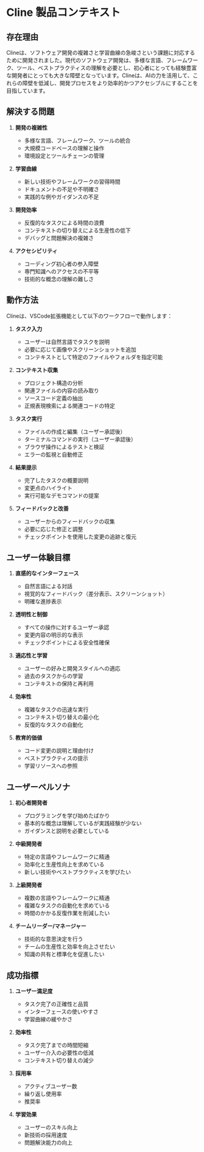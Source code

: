 # Cline 製品コンテキスト

## 存在理由

Clineは、ソフトウェア開発の複雑さと学習曲線の急峻さという課題に対応するために開発されました。現代のソフトウェア開発は、多様な言語、フレームワーク、ツール、ベストプラクティスの理解を必要とし、初心者にとっても経験豊富な開発者にとっても大きな障壁となっています。Clineは、AIの力を活用して、これらの障壁を低減し、開発プロセスをより効率的かつアクセシブルにすることを目指しています。

## 解決する問題

1. **開発の複雑性**
   - 多様な言語、フレームワーク、ツールの統合
   - 大規模コードベースの理解と操作
   - 環境設定とツールチェーンの管理

2. **学習曲線**
   - 新しい技術やフレームワークの習得時間
   - ドキュメントの不足や不明確さ
   - 実践的な例やガイダンスの不足

3. **開発効率**
   - 反復的なタスクによる時間の浪費
   - コンテキストの切り替えによる生産性の低下
   - デバッグと問題解決の複雑さ

4. **アクセシビリティ**
   - コーディング初心者の参入障壁
   - 専門知識へのアクセスの不平等
   - 技術的な概念の理解の難しさ

## 動作方法

Clineは、VSCode拡張機能として以下のワークフローで動作します：

1. **タスク入力**
   - ユーザーは自然言語でタスクを説明
   - 必要に応じて画像やスクリーンショットを追加
   - コンテキストとして特定のファイルやフォルダを指定可能

2. **コンテキスト収集**
   - プロジェクト構造の分析
   - 関連ファイルの内容の読み取り
   - ソースコード定義の抽出
   - 正規表現検索による関連コードの特定

3. **タスク実行**
   - ファイルの作成と編集（ユーザー承認後）
   - ターミナルコマンドの実行（ユーザー承認後）
   - ブラウザ操作によるテストと検証
   - エラーの監視と自動修正

4. **結果提示**
   - 完了したタスクの概要説明
   - 変更点のハイライト
   - 実行可能なデモコマンドの提案

5. **フィードバックと改善**
   - ユーザーからのフィードバックの収集
   - 必要に応じた修正と調整
   - チェックポイントを使用した変更の追跡と復元

## ユーザー体験目標

1. **直感的なインターフェース**
   - 自然言語による対話
   - 視覚的なフィードバック（差分表示、スクリーンショット）
   - 明確な進捗表示

2. **透明性と制御**
   - すべての操作に対するユーザー承認
   - 変更内容の明示的な表示
   - チェックポイントによる安全性確保

3. **適応性と学習**
   - ユーザーの好みと開発スタイルへの適応
   - 過去のタスクからの学習
   - コンテキストの保持と再利用

4. **効率性**
   - 複雑なタスクの迅速な実行
   - コンテキスト切り替えの最小化
   - 反復的なタスクの自動化

5. **教育的価値**
   - コード変更の説明と理由付け
   - ベストプラクティスの提示
   - 学習リソースへの参照

## ユーザーペルソナ

1. **初心者開発者**
   - プログラミングを学び始めたばかり
   - 基本的な概念は理解しているが実践経験が少ない
   - ガイダンスと説明を必要としている

2. **中級開発者**
   - 特定の言語やフレームワークに精通
   - 効率化と生産性向上を求めている
   - 新しい技術やベストプラクティスを学びたい

3. **上級開発者**
   - 複数の言語やフレームワークに精通
   - 複雑なタスクの自動化を求めている
   - 時間のかかる反復作業を削減したい

4. **チームリーダー/マネージャー**
   - 技術的な意思決定を行う
   - チームの生産性と効率を向上させたい
   - 知識の共有と標準化を促進したい

## 成功指標

1. **ユーザー満足度**
   - タスク完了の正確性と品質
   - インターフェースの使いやすさ
   - 学習曲線の緩やかさ

2. **効率性**
   - タスク完了までの時間短縮
   - ユーザー介入の必要性の低減
   - コンテキスト切り替えの減少

3. **採用率**
   - アクティブユーザー数
   - 繰り返し使用率
   - 推奨率

4. **学習効果**
   - ユーザーのスキル向上
   - 新技術の採用速度
   - 問題解決能力の向上
